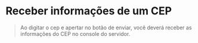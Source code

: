# Receber informações de um CEP

> Ao digitar o cep e apertar no botão de enviar, você deverá receber as informações do CEP no console do servidor.
